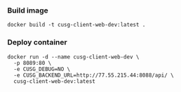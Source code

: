 ### Build image
`docker build -t cusg-client-web-dev:latest .`

### Deploy container
```
docker run -d --name cusg-client-web-dev \
  -p 8089:80 \
  -e CUSG_DEBUG=NO \
  -e CUSG_BACKEND_URL=http://77.55.215.44:8088/api/ \
  cusg-client-web-dev:latest
```
